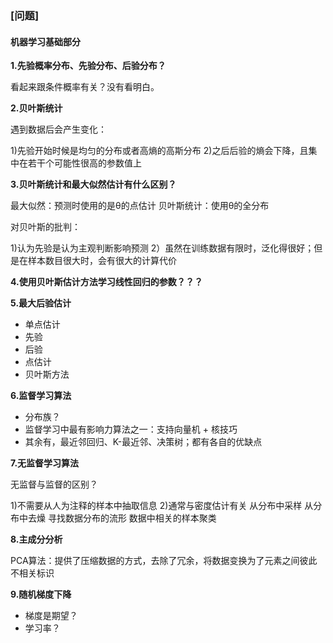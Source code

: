### [问题]

#### 机器学习基础部分

**1.先验概率分布、先验分布、后验分布？**

看起来跟条件概率有关？没有看明白。

**2.贝叶斯统计**

遇到数据后会产生变化：

1)先验开始时候是均匀的分布或者高熵的高斯分布
2)之后后验的熵会下降，且集中在若干个可能性很高的参数值上


**3.贝叶斯统计和最大似然估计有什么区别？**

最大似然：预测时使用的是θ的点估计
贝叶斯统计：使用θ的全分布

对贝叶斯的批判：

1)认为先验是认为主观判断影响预测
2）虽然在训练数据有限时，泛化得很好；但是在样本数目很大时，会有很大的计算代价

**4.使用贝叶斯估计方法学习线性回归的参数？？？**

**5.最大后验估计**

- 单点估计
- 先验
- 后验
- 点估计
- 贝叶斯方法

**6.监督学习算法**

- 分布族？
- 监督学习中最有影响力算法之一：支持向量机 + 核技巧
- 其余有，最近邻回归、K-最近邻、决策树；都有各自的优缺点

**7.无监督学习算法**

无监督与监督的区别？

1)不需要从人为注释的样本中抽取信息
2)通常与密度估计有关
	从分布中采样
	从分布中去燥
	寻找数据分布的流形
	数据中相关的样本聚类

**8.主成分分析**

PCA算法：提供了压缩数据的方式，去除了冗余，将数据变换为了元素之间彼此不相关标识

**9.随机梯度下降**

- 梯度是期望？
- 学习率？
